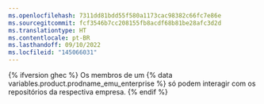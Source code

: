 ```yaml
---
ms.openlocfilehash: 7311dd81bdd55f580a1173cac98382c66fc7e86e
ms.sourcegitcommit: fcf3546b7cc208155fb8acdf68b81be28afc3d2d
ms.translationtype: HT
ms.contentlocale: pt-BR
ms.lasthandoff: 09/10/2022
ms.locfileid: "145066031"
---
```

{% ifversion ghec %} Os membros de um {% data variables.product.prodname_emu_enterprise %} só podem interagir com os repositórios da respectiva empresa. {% endif %}
